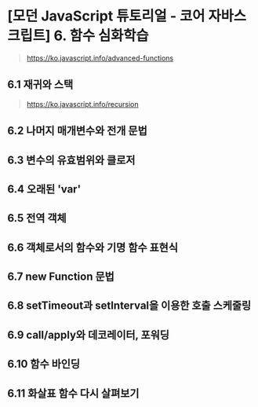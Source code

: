 # [모던 JavaScript 튜토리얼 - 코어 자바스크립트] 6. 함수 심화학습

> https://ko.javascript.info/advanced-functions



## 6.1 재귀와 스택

> https://ko.javascript.info/recursion





## 6.2 나머지 매개변수와 전개 문법

## 6.3 변수의 유효범위와 클로저

## 6.4 오래된 'var'

## 6.5 전역 객체

## 6.6 객체로서의 함수와 기명 함수 표현식

## 6.7 new Function 문법

## 6.8 setTimeout과 setInterval을 이용한 호출 스케줄링

## 6.9 call/apply와 데코레이터, 포워딩

## 6.10 함수 바인딩

## 6.11 화살표 함수 다시 살펴보기

